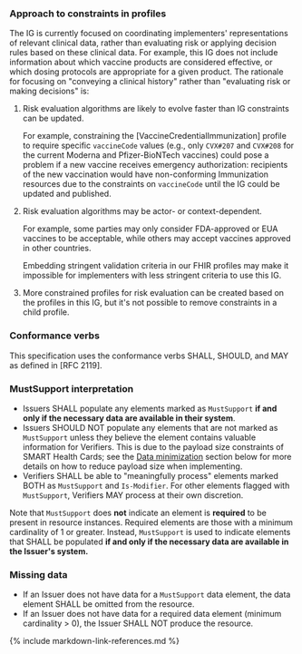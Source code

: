 ### Approach to constraints in profiles

The IG is currently focused on coordinating implementers' representations of relevant clinical data, rather than evaluating risk or applying decision rules based on these clinical data. For example, this IG does not include information about which vaccine products are considered effective, or which dosing protocols are appropriate for a given product. The rationale for focusing on "conveying a clinical history" rather than "evaluating risk or making decisions" is:

1. Risk evaluation algorithms are likely to evolve faster than IG constraints can be updated.

    For example, constraining the [VaccineCredentialImmunization] profile to require specific `vaccineCode` values (e.g., only `CVX#207` and `CVX#208` for the current Moderna and Pfizer-BioNTech vaccines) could pose a problem if a new vaccine receives emergency authorization: recipients of the new vaccination would have non-conforming Immunization resources due to the constraints on `vaccineCode` until the IG could be updated and published.

1. Risk evaluation algorithms may be actor- or context-dependent.

    For example, some parties may only consider FDA-approved or EUA vaccines to be acceptable, while others may accept vaccines approved in other countries.

    Embedding stringent validation criteria in our FHIR profiles may make it impossible for implementers with less stringent criteria to use this IG.

1. More constrained profiles for risk evaluation can be created based on the profiles in this IG, but it's not possible to remove constraints in a child profile.

### Conformance verbs

This specification uses the conformance verbs SHALL, SHOULD, and MAY as defined in [RFC 2119].

### MustSupport interpretation

- Issuers SHALL populate any elements marked as `MustSupport` **if and only if the necessary data are available in their system**.
- Issuers SHOULD NOT populate any elements that are not marked as `MustSupport` unless they believe the element contains valuable information for Verifiers. This is due to the payload size constraints of SMART Health Cards; see the [Data minimization](index.html#data-minimization) section below for more details on how to reduce payload size when implementing.
- Verifiers SHALL be able to "meaningfully process" elements marked BOTH as `MustSupport` and `Is-Modifier`. For other elements flagged with `MustSupport`, Verifiers MAY process at their own discretion.

Note that `MustSupport` does **not** indicate an element is **required** to be present in resource instances. Required elements are those with a minimum cardinality of 1 or greater. Instead, `MustSupport` is used to indicate elements that SHALL be populated **if and only if the necessary data are available in the Issuer's system.**

### Missing data

- If an Issuer does not have data for a `MustSupport` data element, the data element SHALL be omitted from the resource.
- If an Issuer does not have data for a required data element (minimum cardinality > 0), the Issuer SHALL NOT produce the resource.

{% include markdown-link-references.md %}
